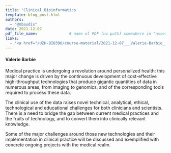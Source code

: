 ```yaml
---
title: 'Clinical Bioinformatics'
template: blog_post.html
authors:
  - "@mbaudis"
date: 2021-12-07
pdf_file_name: 				# name of PDF (no path) somewhere in "assets"; auto-linked
links:
  - '<a href="/UZH-BIO390/course-material/2021-12-07___Valerie-Barbie__Clinical-Bioinformatics__UZH-BIO390-HS21-lecture-12.pdf" target="_blank">[2021 lecture slides]</a>'
---
```


#### Valerie Barbie

Medical practice is undergoing a revolution around personalized health: this major change is driven by the continuous development of cost-effective high-throughput technologies that produce gigantic quantities of data in numerous areas, from imaging to genomics, and of the corresponding tools required to process these data.

<!--more-->

The clinical use of the data raises novel technical, analytical, ethical, technological and educational challenges for both clinicians and scientists. There is a need to bridge the gap between current medical practices and the fruits of technology, and to convert them into clinically relevant knowledge.

Some of the major challenges around those new technologies and their implementation in clinical practice will be discussed and exemplified with concrete ongoing projects with the medical realm.

